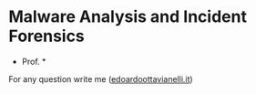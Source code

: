 # Malware Analysis and Incident Forensics

- Prof. *


For any question write me ([edoardoottavianelli.it](https://www.edoardoottavianelli.it/))
